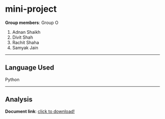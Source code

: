 # mini-project

**Group members**: Group O

1. Adnan Shaikh
2. Divit Shah
3. Rachit Shaha
4. Samyak Jain

---

## Language Used 

Python

---

## Analysis

**Document link**: [click to download!](https://github.com/10adnan75/mini-project/blob/main/Analysis.docx?raw=true)
